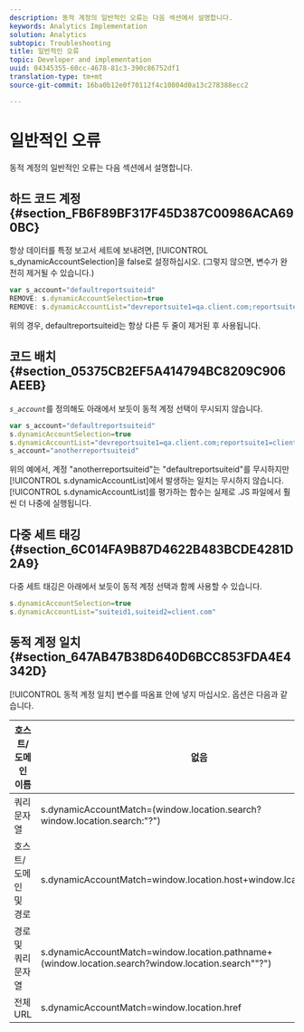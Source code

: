 ```yaml
---
description: 동적 계정의 일반적인 오류는 다음 섹션에서 설명합니다.
keywords: Analytics Implementation
solution: Analytics
subtopic: Troubleshooting
title: 일반적인 오류
topic: Developer and implementation
uuid: 04345355-60cc-4678-81c3-390c86752df1
translation-type: tm+mt
source-git-commit: 16ba0b12e0f70112f4c10804d0a13c278388ecc2

---
```



# 일반적인 오류

동적 계정의 일반적인 오류는 다음 섹션에서 설명합니다.

## 하드 코드 계정 {#section_FB6F89BF317F45D387C00986ACA690BC}

항상 데이터를 특정 보고서 세트에 보내려면, [!UICONTROL s_dynamicAccountSelection]을 false로 설정하십시오. (그렇지 않으면, 변수가 완전히 제거될 수 있습니다.)

```js
var s_account="defaultreportsuiteid" 
REMOVE: s.dynamicAccountSelection=true 
REMOVE: s.dynamicAccountList="devreportsuite1=qa.client.com;reportsuite1=client.com" 
```

위의 경우, defaultreportsuiteid는 항상 다른 두 줄이 제거된 후 사용됩니다.

## 코드 배치 {#section_05375CB2EF5A414794BC8209C906AEEB}

*`s_account`*&#x200B;를 정의해도 아래에서 보듯이 동적 계정 선택이 무시되지 않습니다.

```js
var s_account="defaultreportsuiteid" 
s.dynamicAccountSelection=true 
s.dynamicAccountList="devreportsuite1=qa.client.com;reportsuite1=client.com" 
s_account="anotherreportsuiteid" 
```

위의 예에서, 계정 "anotherreportsuiteid"는 "defaultreportsuiteid"를 무시하지만 [!UICONTROL s.dynamicAccountList]에서 발생하는 일치는 무시하지 않습니다. [!UICONTROL s.dynamicAccountList]를 평가하는 함수는 실제로 .JS 파일에서 훨씬 더 나중에 실행됩니다.

## 다중 세트 태깅 {#section_6C014FA9B87D4622B483BCDE4281D2A9}

다중 세트 태깅은 아래에서 보듯이 동적 계정 선택과 함께 사용할 수 있습니다.

```js
s.dynamicAccountSelection=true 
s.dynamicAccountList="suiteid1,suiteid2=client.com" 
```

## 동적 계정 일치 {#section_647AB47B38D640D6BCC853FDA4E4342D}

[!UICONTROL 동적 계정 일치] 변수를 따옴표 안에 넣지 마십시오. 옵션은 다음과 같습니다.

| 호스트/도메인 이름 | 없음 |
|---|---|
| 쿼리 문자열 | s.dynamicAccountMatch=(window.location.search?window.location.search:"?") |
| 호스트/도메인 및 경로 | s.dynamicAccountMatch=window.location.host+window.lcation.pathname |
| 경로 및 쿼리 문자열 | s.dynamicAccountMatch=window.location.pathname+(window.location.search?window.location.search""?") |
| 전체 URL | s.dynamicAccountMatch=window.location.href |

